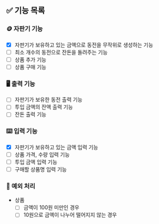## ✅ 기능 목록

### 🪙 자판기 기능
- [X] 자판기가 보유하고 있는 금액으로 동전을 무작위로 생성하는 기능
- [ ] 최소 개수의 동전으로 잔돈을 돌려주는 기능
- [ ] 상품 추가 기능
- [ ] 상품 구매 기능

### 🖥 출력 기능
- [ ] 자판기가 보유한 동전 출력 기능
- [ ] 투입 금액의 잔액 출력 기능
- [ ] 잔돈 출력 기능

### ⌨️ 입력 기능
- [X] 자판기가 보유하고 있는 금액 입력 기능
- [ ] 상품 가격, 수량 입력 기능
- [ ] 투입 금액 입력 기능
- [ ] 구매할 상품명 입력 기능

### 🚫 예외 처리
- 상품
  - [ ] 금액이 100원 미만인 경우
  - [ ] 10원으로 금액이 나누어 떨어지지 않는 경우

